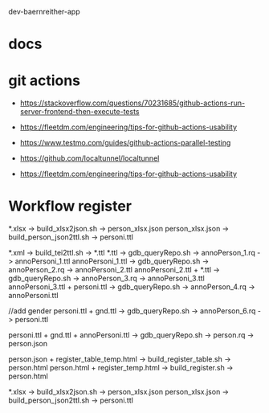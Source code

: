dev-baernreither-app

# docs

# git actions
- https://stackoverflow.com/questions/70231685/github-actions-run-server-frontend-then-execute-tests

- https://fleetdm.com/engineering/tips-for-github-actions-usability

- https://www.testmo.com/guides/github-actions-parallel-testing

- https://github.com/localtunnel/localtunnel

- https://fleetdm.com/engineering/tips-for-github-actions-usability

# Workflow register

*.xlsx -> build_xlsx2json.sh -> person_xlsx.json
person_xlsx.json -> build_person_json2ttl.sh -> personi.ttl

*.xml -> build_tei2ttl.sh -> *.ttl
*.ttl -> gdb_queryRepo.sh -> annoPerson_1.rq -> annoPersoni_1.ttl
annoPersoni_1.ttl -> gdb_queryRepo.sh -> annoPerson_2.rq -> annoPersoni_2.ttl
annoPersoni_2.ttl + *.ttl -> gdb_queryRepo.sh -> annoPerson_3.rq -> annoPersoni_3.ttl
annoPersoni_3.ttl + personi.ttl -> gdb_queryRepo.sh -> annoPerson_4.rq -> annoPersoni.ttl

//add gender
personi.ttl + gnd.ttl -> gdb_queryRepo.sh -> annoPerson_6.rq -> personi.ttl

personi.ttl + gnd.ttl + annoPersoni.ttl -> gdb_queryRepo.sh -> person.rq -> person.json

person.json + register_table_temp.html -> build_register_table.sh -> person.html
person.html + register_temp.html -> build_register.sh -> person.html

*.xlsx -> build_xlsx2json.sh -> person_xlsx.json
person_xlsx.json -> build_person_json2ttl.sh -> personi.ttl
